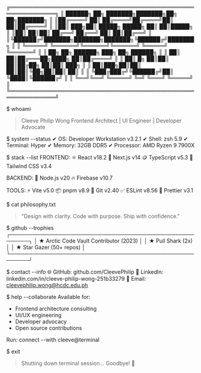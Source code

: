 ╔══════════════════════════════════════════════════════════════╗
║ ██████╗ ██╗     ███████╗███████╗██╗   ██╗███████╗           ║
║██╔════╝ ██║     ██╔════╝██╔════╝██║   ██║██╔════╝           ║
║██║  ███╗██║     █████╗  █████╗  ██║   ██║█████╗             ║
║██║   ██║██║     ██╔══╝  ██╔══╝  ██║   ██║██╔══╝             ║
║╚██████╔╝███████╗███████╗███████╗╚██████╔╝███████╗           ║
║ ╚═════╝ ╚══════╝╚══════╝╚══════╝ ╚═════╝ ╚══════╝           ║
║ ██╗    ██╗ ██████╗ ███╗   ██╗ ██████╗                      ║
║ ██║    ██║██╔═══██╗████╗  ██║██╔════╝                      ║
║ ██║ █╗ ██║██║   ██║██╔██╗ ██║██║  ███╗                     ║
║ ██║███╗██║██║   ██║██║╚██╗██║██║   ██║                     ║
║ ╚███╔███╔╝╚██████╔╝██║ ╚████║╚██████╔╝                     ║
║  ╚══╝╚══╝  ╚═════╝ ╚═╝  ╚═══╝ ╚═════╝                      ║
╚══════════════════════════════════════════════════════════════╝

$ whoami
> Cleeve Philip Wong
> Frontend Architect | UI Engineer | Developer Advocate

$ system --status
✔ OS: Developer Workstation v3.2.1
✔ Shell: zsh 5.9
✔ Terminal: Hyper
✔ Memory: 32GB DDR5
✔ Processor: AMD Ryzen 9 7900X

$ stack --list
FRONTEND:
  ⚛️  React v18.2      🧭 Next.js v14
  🪙 TypeScript v5.3   💨 Tailwind CSS v3.4

BACKEND:
  🌿 Node.js v20       🔥 Firebase v10.7

TOOLS:
  ⚡ Vite v5.0         📦 pnpm v8.9
  🧰 Git v2.40         ✅ ESLint v8.56
  🧹 Prettier v3.1

$ cat philosophy.txt
> "Design with clarity. Code with purpose. Ship with confidence."

$ github --trophies
┌───────────────────────────────────────────────────────┐
│  ★ Arctic Code Vault Contributor (2023)              │
│  ★ Pull Shark (2x)                                   │
│  ★ Star Gazer (50+ repos)                            │
└───────────────────────────────────────────────────────┘

$ contact --info
🌐 GitHub:    github.com/CleevePhilip
💼 LinkedIn: linkedin.com/in/cleeve-philip-wong-251b33279
📧 Email:     cleevephilip.wong@hcdc.edu.ph

$ help --collaborate
Available for:
- Frontend architecture consulting
- UI/UX engineering
- Developer advocacy
- Open source contributions

Run: connect --with cleeve@terminal

$ exit
> Shutting down terminal session...
> Goodbye! 👋
